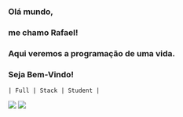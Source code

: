 ### Olá mundo,
### me chamo Rafael!
### Aqui veremos a programação de uma vida.
### Seja Bem-Vindo!
 	| Full | Stack | Student |
<img src="https://github-readme-stats.vercel.app/api/top-langs/?username=rafael-f" />  <img src="https://github-readme-streak-stats.herokuapp.com/?user=rafael-f" />
